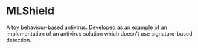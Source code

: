 # MLShield
A toy behaviour-based antivirus. Developed as an example of an implementation of an antivirus solution which doesn't use signature-based detection.
